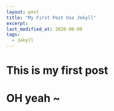 ```yaml
---
layout: post
title: "My First Post Use Jekyll"
excerpt:
last_modified_at: 2020-08-09
tags:
  - Jekyll
---
```


# This is my first post

# OH yeah ~
